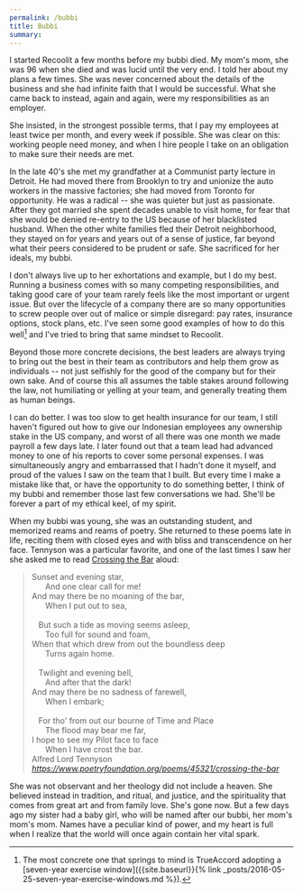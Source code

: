```yaml
---
permalink: /bubbi
title: Bubbi
summary: 
---
```


I started Recoolit a few months before my bubbi died. My mom's mom, she was 96 when she died and was lucid until the very end. I told her about my plans a few times. She was never concerned about the details of the business and she had infinite faith that I would be successful. What she came back to instead, again and again, were my responsibilities as an employer. 

She insisted, in the strongest possible terms, that I pay my employees at least twice per month, and every week if possible. She was clear on this: working people need money, and when I hire people I take on an obligation to make sure their needs are met.

In the late 40's she met my grandfather at a Communist party lecture in Detroit. He had moved there from Brooklyn to try and unionize the auto workers in the massive factories; she had moved from Toronto for opportunity. He was a radical -- she was quieter but just as passionate. After they got married she spent decades unable to visit home, for fear that she would be denied re-entry to the US because of her blacklisted husband. When the other white families fled their Detroit neighborhood, they stayed on for years and years out of a sense of justice, far beyond what their peers  considered to be prudent or safe. She sacrificed for her ideals, my bubbi.

I don't always live up to her exhortations and example, but I do my best. Running a business comes with so many competing responsibilities, and taking good care of your team rarely feels like the most important or urgent issue. But over the lifecycle of a company there are so many opportunities to screw people over out of malice or simple disregard: pay rates, insurance options, stock plans, etc. I've seen some good examples  of how to do this well[^options] and I've tried to bring that same mindset to Recoolit. 

[^options]: The most concrete one that springs to mind is TrueAccord adopting a [seven-year exercise window]({{site.baseurl}}{% link _posts/2016-05-25-seven-year-exercise-windows.md %}).

Beyond those more concrete decisions, the best leaders are always trying to bring out the best in their team as contributors and help them grow as individuals -- not just selfishly for the good of the company but for their own sake. And of course this all assumes the table stakes around following the law, not humiliating or yelling at your team, and generally treating them as human beings.

I can do better. I was too slow to get health insurance for our team, I still haven't figured out how to give our Indonesian employees any ownership stake in the US company, and worst of all there was one month we made payroll a few days late. I later found out that a team lead had advanced money to one of his reports to cover some personal expenses. I was simultaneously angry and embarrassed that I hadn't done it myself, and proud of the values I saw on the team that I built. But every time I make a mistake like that, or have the opportunity to do something better, I think of my bubbi and remember those last few conversations we had. She'll be forever a part of my ethical keel, of my spirit.

When my bubbi was young, she was an outstanding student, and memorized reams and reams of poetry. She returned to these poems late in life, reciting them with closed eyes and with bliss and transcendence on her face. Tennyson was a particular favorite, and one of the last times I saw her she asked me to read [Crossing the Bar](https://www.poetryfoundation.org/poems/45321/crossing-the-bar) aloud:

<blockquote markdown="0" class="quoteback" darkmode="" data-title="Crossing the Bar" data-author="Alfred Lord Tennyson" cite="https://www.poetryfoundation.org/poems/45321/crossing-the-bar">
<div class="o-vr o-vr_12x"><div class="c-feature"><div class="c-feature-bd"><div class="o-poem isActive" data-view="PoemView"><div>Sunset and evening star,<br></div><div>&nbsp;&nbsp;&nbsp;&nbsp;&nbsp;&nbsp;And one clear call for me!<br></div><div>And may there be no moaning of the bar,<br></div><div>&nbsp;&nbsp;&nbsp;&nbsp;&nbsp;&nbsp;When I put out to sea,<br></div><div><br></div><div>&nbsp;&nbsp;&nbsp;But such a tide as moving seems asleep,<br></div><div>&nbsp;&nbsp;&nbsp;&nbsp;&nbsp;&nbsp;Too full for sound and foam,<br></div><div>When that which drew from out the boundless deep<br></div><div>&nbsp;&nbsp;&nbsp;&nbsp;&nbsp;&nbsp;Turns again home.<br></div><div><br></div><div>&nbsp;&nbsp;&nbsp;Twilight and evening bell,<br></div><div>&nbsp;&nbsp;&nbsp;&nbsp;&nbsp;&nbsp;And after that the dark!<br></div><div>And may there be no sadness of farewell,<br></div><div>&nbsp;&nbsp;&nbsp;&nbsp;&nbsp;&nbsp;When I embark;<br></div><div><br></div><div>&nbsp;&nbsp;&nbsp;For tho' from out our bourne of Time and Place<br></div><div>&nbsp;&nbsp;&nbsp;&nbsp;&nbsp;&nbsp;The flood may bear me far,<br></div><div>I hope to see my Pilot face to face<br></div><div>&nbsp;&nbsp;&nbsp;&nbsp;&nbsp;&nbsp;When I have crost the bar.</div></div></div></div></div><div class="o-grid"><div class="o-grid-col o-grid-col_10of12"></div></div>
<footer>Alfred Lord Tennyson<cite> <a href="https://www.poetryfoundation.org/poems/45321/crossing-the-bar">https://www.poetryfoundation.org/poems/45321/crossing-the-bar</a></cite></footer>
</blockquote><script note="" src="https://cdn.jsdelivr.net/gh/Blogger-Peer-Review/quotebacks@1/quoteback.js"></script>

She was not observant and her theology did not include a heaven. She believed instead in tradition, and ritual, and justice, and the spirituality that comes from great art and from family love. She's gone now. But a few days ago my sister had a baby girl, who will be named after our bubbi, her mom's mom's mom. Names have a peculiar kind of power, and my heart is full when I realize that the world will once again contain her vital spark.

